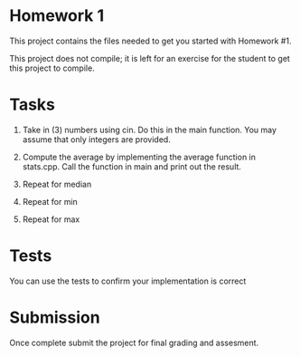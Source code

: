 # Homework 1

This project contains the files needed to get you started
with Homework #1. 

This project does not compile; it is left for an
exercise for the student to get this project to compile. 

# Tasks

1. Take in (3) numbers using cin. Do this in the main function. You may assume that only integers are provided. 

2. Compute the average by implementing the average function in stats.cpp. Call the function in main and print out the result. 

3. Repeat for median

4. Repeat for min 

5. Repeat for max

# Tests

You can use the tests to confirm your implementation is correct

# Submission
Once complete submit the project for final grading and assesment. 